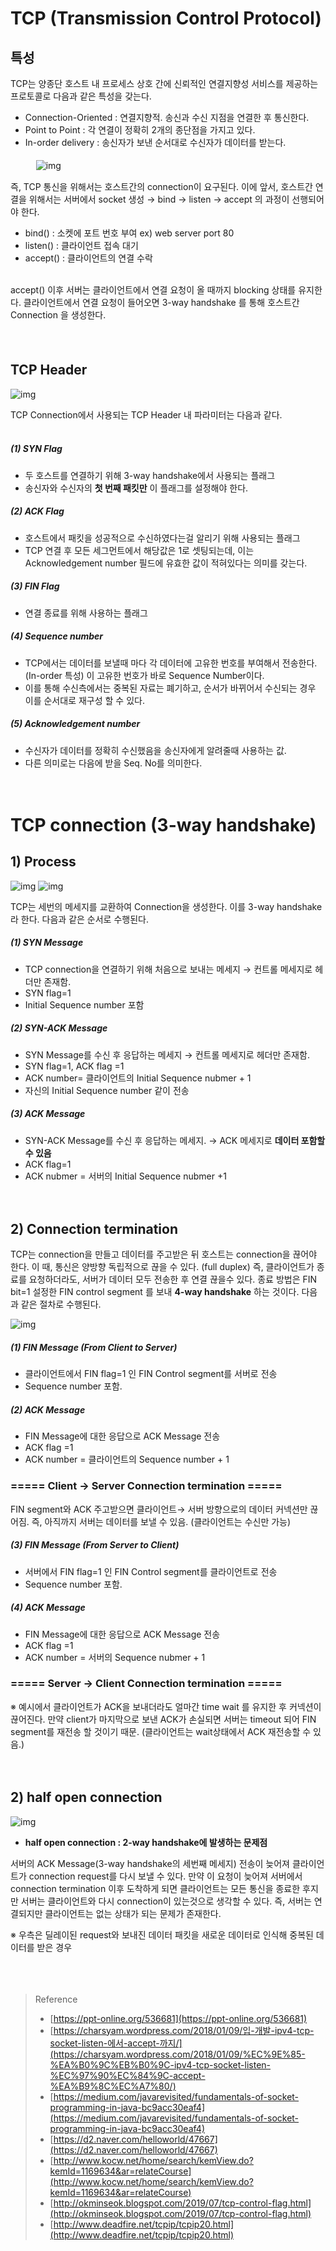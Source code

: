 # TCP (Transmission Control Protocol)
## 특성 
TCP는 양종단 호스트 내 프로세스 상호 간에 신뢰적인 연결지향성 서비스를 제공하는 프로토콜로 다음과 같은 특성을 갖는다.
- Connection-Oriented : 연결지향적. 송신과 수신 지점을 연결한 후 통신한다.
- Point to Point : 각 연결이 정확히 2개의 종단점을 가지고 있다.
- In-order delivery : 송신자가 보낸 순서대로 수신자가 데이터를 받는다.</br></br>
ㅤ
![img](https://github.com/workhardslave/cs-study/blob/main/Network/img/TCP%203-way-handshake_0.png?raw=true)
ㅤ

즉, TCP 통신을 위해서는 호스트간의 connection이 요구된다. 이에 앞서, 호스트간 연결을 위해서는 서버에서 socket 생성 → bind → listen → accept 의 과정이 선행되어야 한다.
- bind() : 소켓에 포트 번호 부여 ex) web server port 80
- listen() : 클라이언트 접속 대기
- accept() : 클라이언트의 연결 수락 </br></br>

accept() 이후 서버는 클라이언트에서 연결 요청이 올 때까지 blocking 상태를 유지한다. 클라이언트에서 연결 요청이 들어오면 3-way handshake 를 통해 호스트간 Connection 을 생성한다.</br></br>
ㅤ
## TCP Header
![img](https://github.com/workhardslave/cs-study/blob/main/Network/img/TCP%203-way-handshake_1.png?raw=true)

TCP Connection에서 사용되는 TCP Header 내 파라미터는 다음과 같다.</br></br>
##### (1) SYN Flag 
- 두 호스트를 연결하기 위해 3-way handshake에서 사용되는 플래그
- 송신자와 수신자의 **첫 번째 패킷만** 이 플래그를 설정해야 한다.
##### (2) ACK Flag 
- 호스트에서 패킷을 성공적으로 수신하였다는걸 알리기 위해 사용되는 플래그 
- TCP 연결 후 모든 세그먼트에서 해당값은 1로 셋팅되는데, 이는 Acknowledgement number 필드에 유효한 값이 적혀있다는 의미를 갖는다.
##### (3) FIN Flag 
- 연결 종료를 위해 사용하는 플래그
##### (4) Sequence number
- TCP에서는 데이터를 보낼때 마다 각 데이터에 고유한 번호를 부여해서 전송한다. (In-order 특성) 이 고유한 번호가 바로 Sequence Number이다.
- 이를 통해 수신측에서는 중복된 자료는 폐기하고, 순서가 바뀌어서 수신되는 경우 이를 순서대로 재구성 할 수 있다.
##### (5) Acknowledgement number  
- 수신자가 데이터를 정확히 수신했음을 송신자에게 알려줄때 사용하는 값. 
- 다른 의미로는 다음에 받을 Seq. No를 의미한다. </br></br></br>

# TCP connection (3-way handshake)
## 1) Process
![img](https://github.com/workhardslave/cs-study/blob/main/Network/img/TCP%203-way-handshake_2.png?raw=true)
![img](https://github.com/workhardslave/cs-study/blob/main/Network/img/TCP%203-way-handshake_3.png?raw=true)

TCP는 세번의 메세지를 교환하여 Connection을 생성한다. 이를 3-way handshake라 한다. 다음과 같은 순서로 수행된다.

##### (1) SYN Message
- TCP connection을 연결하기 위해 처음으로 보내는 메세지 → 컨트롤 메세지로 헤더만 존재함.
- SYN flag=1
- Initial Sequence number 포함 

##### (2) SYN-ACK Message
- SYN Message를 수신 후 응답하는 메세지 → 컨트롤 메세지로 헤더만 존재함.
- SYN flag=1, ACK flag =1
- ACK number= 클라이언트의 Initial Sequence nubmer + 1
- 자신의 Initial Sequence number 같이 전송

##### (3) ACK Message
- SYN-ACK Message를 수신 후 응답하는 메세지. → ACK 메세지로 **데이터 포함할 수 있음**
- ACK flag=1
- ACK nubmer = 서버의 Initial Sequence nubmer +1</br></br></br>


## 2) Connection termination
TCP는 connection을 만들고 데이터를 주고받은 뒤 호스트는 connection을 끊어야 한다. 이 때, 통신은 양방향 독립적으로 끊을 수 있다. (full duplex) 즉, 클라이언트가 종료를 요청하더라도, 서버가 데이터 모두 전송한 후 연결 끊을수 있다. 종료 방법은 FIN bit=1 설정한 FIN control segment 를 보내 **4-way handshake** 하는 것이다. 다음과 같은 절차로 수행된다.

![img](https://github.com/workhardslave/cs-study/blob/main/Network/img/TCP%203-way-handshake_5.png?raw=true)

#####  (1) FIN Message (From Client to Server)
- 클라이언트에서 FIN flag=1 인 FIN Control segment를 서버로 전송
- Sequence number 포함.

##### (2) ACK Message
- FIN Message에 대한 응답으로 ACK Message 전송
- ACK flag =1
- ACK number = 클라이언트의 Sequence number + 1

### ===== Client -> Server Connection termination =====
FIN segment와 ACK 주고받으면 클라이언트→ 서버 방향으로의 데이터 커넥션만 끊어짐. 즉, 아직까지 서버는 데이터를 보낼 수 있음. (클라이언트는 수신만 가능)

##### (3) FIN Message (From Server to Client)
- 서버에서 FIN flag=1 인 FIN Control segment를 클라이언트로 전송
- Sequence number 포함.

##### (4) ACK Message
- FIN Message에 대한 응답으로 ACK Message 전송
- ACK flag =1
- ACK number = 서버의 Sequence nubmer + 1

### ===== Server -> Client Connection termination =====

※ 예시에서 클라이언트가 ACK을 보내더라도 얼마간 time wait 를 유지한 후 커넥션이 끊어진다. 만약 client가 마지막으로 보낸 ACK가 손실되면 서버는 timeout 되어 FIN segment를 재전송 할 것이기 때문. (클라이언트는 wait상태에서 ACK 재전송할 수 있음.)</br></br></br>

## 2) half open connection
![img](https://github.com/workhardslave/cs-study/blob/main/Network/img/TCP%203-way-handshake_4.png?raw=true)
- **half open connection : 2-way handshake에 발생하는 문제점**

서버의 ACK Message(3-way handshake의 세번째 메세지) 전송이 늦어져 클라이언트가 connection request를 다시 보낼 수 있다. 만약 이 요청이 늦어져 서버에서 connection termination 이후 도착하게 되면 클라이언트는 모든 통신을 종료한 후지만 서버는 클라이언트와 다시 connection이 있는것으로 생각할 수 있다. 즉, 서버는 연결되지만 클라이언트는 없는 상태가 되는 문제가 존재한다. 

※ 우측은 딜레이된 request와 보내진 데이터 패킷을 새로운 데이터로 인식해 중복된 데이터를 받은 경우</br></br></br></br>



> Reference
> - [https://ppt-online.org/536681](https://ppt-online.org/536681)
> - [https://charsyam.wordpress.com/2018/01/09/입-개발-ipv4-tcp-socket-listen-에서-accept-까지/](https://charsyam.wordpress.com/2018/01/09/%EC%9E%85-%EA%B0%9C%EB%B0%9C-ipv4-tcp-socket-listen-%EC%97%90%EC%84%9C-accept-%EA%B9%8C%EC%A7%80/)
> - [https://medium.com/javarevisited/fundamentals-of-socket-programming-in-java-bc9acc30eaf4](https://medium.com/javarevisited/fundamentals-of-socket-programming-in-java-bc9acc30eaf4)
> - [https://d2.naver.com/helloworld/47667](https://d2.naver.com/helloworld/47667)
> - [http://www.kocw.net/home/search/kemView.do?kemId=1169634&ar=relateCourse](http://www.kocw.net/home/search/kemView.do?kemId=1169634&ar=relateCourse)
> - [http://okminseok.blogspot.com/2019/07/tcp-control-flag.html](http://okminseok.blogspot.com/2019/07/tcp-control-flag.html)
> - [http://www.deadfire.net/tcpip/tcpip20.html](http://www.deadfire.net/tcpip/tcpip20.html)
